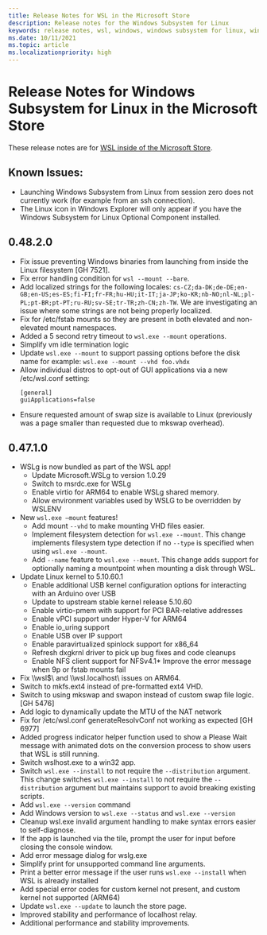 ```yaml
---
title: Release Notes for WSL in the Microsoft Store
description: Release notes for the Windows Subsystem for Linux
keywords: release notes, wsl, windows, windows subsystem for linux, windowssubsystem, ubuntu, kernel
ms.date: 10/11/2021
ms.topic: article
ms.localizationpriority: high
---
```


# Release Notes for Windows Subsystem for Linux in the Microsoft Store

These release notes are for [WSL inside of the Microsoft Store](https://aka.ms/wslstorepage).

## Known Issues:
* Launching Windows Subsystem from Linux from session zero does not currently work (for example from an ssh connection).
* The Linux icon in Windows Explorer will only appear if you have the Windows Subsystem for Linux Optional Component installed.

## 0.48.2.0

* Fix issue preventing Windows binaries from launching from inside the Linux filesystem [GH 7521].
* Fix error handling condition for `wsl --mount --bare`.
* Add localized strings for the following locales: `cs-CZ;da-DK;de-DE;en-GB;en-US;es-ES;fi-FI;fr-FR;hu-HU;it-IT;ja-JP;ko-KR;nb-NO;nl-NL;pl-PL;pt-BR;pt-PT;ru-RU;sv-SE;tr-TR;zh-CN;zh-TW`. We are investigating an issue where some strings are not being properly localized.
* Fix for /etc/fstab mounts so they are present in both elevated and non-elevated mount namespaces.
* Added a 5 second retry timeout to `wsl.exe --mount` operations.
* Simplify vm idle termination logic
* Update `wsl.exe --mount` to support passing options before the disk name for example: `wsl.exe --mount --vhd foo.vhdx`
* Allow individual distros to opt-out of GUI applications via a new /etc/wsl.conf setting:
  ```
  [general]
  guiApplications=false
  ```
* Ensure requested amount of swap size is available to Linux (previously was a page smaller than requested due to mkswap overhead).

## 0.47.1.0

* WSLg is now bundled as part of the WSL app!
  * Update Microsoft.WSLg to version 1.0.29
  * Switch to msrdc.exe for WSLg
  * Enable virtio for ARM64 to enable WSLg shared memory.
  * Allow environment variables used by WSLG to be overridden by WSLENV
* New `wsl.exe –mount` features!
  * Add mount `--vhd` to make mounting VHD files easier.
  * Implement filesystem detection for `wsl.exe --mount`. This change implements filesystem type detection if no `--type` is specified when using `wsl.exe --mount`.
  * Add `--name` feature to `wsl.exe --mount`. This change adds support for optionally naming a mountpoint when mounting a disk through WSL.
* Update Linux kernel to 5.10.60.1
  * Enable additional USB kernel configuration options for interacting with an Arduino over USB
  * Update to upstream stable kernel release 5.10.60
  * Enable virtio-pmem with support for PCI BAR-relative addresses
  * Enable vPCI support under Hyper-V for ARM64
  * Enable io_uring support
  * Enable USB over IP support
  * Enable paravirtualized spinlock support for x86_64
  * Refresh dxgkrnl driver to pick up bug fixes and code cleanups
  * Enable NFS client support for NFSv4.1* Improve the error message when 9p or fstab mounts fail
* Fix \\\\wsl$\\ and \\\\wsl.localhost\\ issues on ARM64.
* Switch to mkfs.ext4 instead of pre-formatted ext4 VHD.
* Switch to using mkswap and swapon instead of custom swap file logic. [GH 5476]
* Add logic to dynamically update the MTU of the NAT network
* Fix for /etc/wsl.conf generateResolvConf not working as expected [GH 6977]
* Added progress indicator helper function used to show a Please Wait message with animated dots on the conversion process to show users that WSL is still running.
* Switch wslhost.exe to a win32 app.
* Switch `wsl.exe --install` to not require the `--distribution` argument. This change switches `wsl.exe --install` to not require the `--distribution` argument but maintains support to avoid breaking existing scripts.
* Add `wsl.exe --version` command
* Add Windows version to `wsl.exe --status` and `wsl.exe --version`
* Cleanup wsl.exe invalid argument handling to make syntax errors easier to self-diagnose.
* If the app is launched via the tile, prompt the user for input before closing the console window.
* Add error message dialog for wslg.exe
* Simplify print for unsupported command line arguments.
* Print a better error message if the user runs `wsl.exe --install` when WSL is already installed
* Add special error codes for custom kernel not present, and custom kernel not supported (ARM64)
* Update `wsl.exe --update` to launch the store page.
* Improved stability and performance of localhost relay.
* Additional performance and stability improvements.
